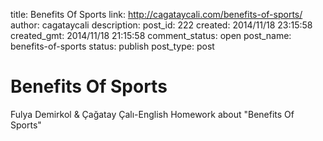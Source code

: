 title: Benefits Of Sports
link: http://cagataycali.com/benefits-of-sports/
author: cagataycali
description: 
post_id: 222
created: 2014/11/18 23:15:58
created_gmt: 2014/11/18 21:15:58
comment_status: open
post_name: benefits-of-sports
status: publish
post_type: post

# Benefits Of Sports

Fulya Demirkol & Çağatay Çalı-English Homework about "Benefits Of Sports"